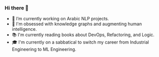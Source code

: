 ### Hi there 👋

- 🔭 I’m currently working on Arabic NLP projects. 
- 🧠 I'm obsessed with knowledge graphs and augmenting human intelligence.
- 📚 I'm currently reading books about DevOps, Refactoring, and Logic.
- 🎓 I'm currently on a sabbatical to switch my career from Industrial Engineering to ML Engineering.

